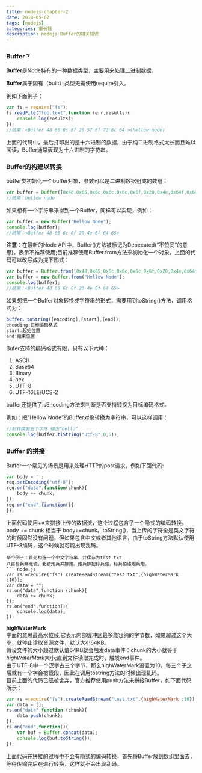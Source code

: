 ```yaml
---
title: nodejs-chapter-2
date: 2018-05-02
tags: [nodejs]
categories: 童长钱
description: nodejs Buffer的相关知识
---
```


### Buffer？  

**Buffer**是Node特有的一种数据类型，主要用来处理二进制数据。  

**Buffer**属于固有（built）类型无需使用require引入。  

例如下面例子：    
``` node.js
var fs = require("fs");
fs.readFile("foo.text",function (err,results){
    console.log(results);
});
//结果：<Buffer 48 65 6c 6f 20 57 6f 72 6c 64 >(hellow node)  
```    
上面的代码中，最后打印出的是十六进制的数据，由于纯二进制格式太长而且难以阅读，Buffer通常表现为十六进制的字符串。  

<!--more-->
### Buffer的构建以转换  

buffer类初始化一个buffer对象，参数可以是二进制数据组成的数组：    
``` node.js
var buffer = Buffer([0x48,0x65,0x6c,0x6c,0x6c,0x6f,0x20,0x4e,0x64f,0x64,0x65]);  
//结果：hellow node  
```  
如果想有一个字符串来得到一个Buffer，同样可以实现，例如：  
``` node.js
var buffer = new Buffer("Hellow Node");
console.log(buffer);
//结果：<Buffer 48 65 6c 6f 20 4e 6f 64 65>
```  
**注意**：在最新的Node API中，Buffer()方法被标记为Depecated(“不赞同”的意思)，表示不推荐使用;目前推荐使用Buffer.from方法来初始化一个对象，上面的代码可以改写成为提下形式：   
``` node.js
var buffer = Buffer.from([0x48,0x65,0x6c,0x6c,0x6c,0x6f,0x20,0x4e,0x64f,0x64,0x65]);//"Hellow Node"
var buffer = new Buffer.from("Hellow Node");
console.log(buffer);
//结果：<Buffer 48 65 6c 6f 20 4e 6f 64 65>
```   
如果想把一个Buffer对象转换成字符串的形式，需要用到toString()方法，调用格式为：  
``` node.js
buffer。toString([encoding],[start],[end]);
encoding:目标编码格式
start:起始位置
end:结束位置
```   
Bufer支持的编码格式有限，只有以下六种：
1. ASCⅡ
2. Base64
3. Binary
4. hex
5. UTF-8
6. UTF-16LE/UCS-2  

buffer还提供了isEncoding方法来判断是否支持转换为目标编码格式。   

例如：把“Hellow Node”的Buffer对象转换为字符串，可以这样调用：    
``` node.js
//制转换前五个字符 输出“hello”
console.log(buffer.tiString("utf-8",0,5));
```   
### Buffer 的拼接

Buffer一个常见的场景是用来处理HTTP的post请求，例如下面代码:  
``` node.js
var body = '';
req.setEncoding("utf-8");
req.on("data",function(chunk){
    body += chunk;
});
req.on("end",fiunction(){
});
```   
上面代码使用+=来拼接上传的数据流，这个过程包含了一个隐式的编码转换。  
body += chunk 相当于 body+=chunk。toString()，当上传的字符全是英文字符的时候固然没有问题，但如果包含中文或者其他语言，由于toString方法默认使用UTF-8编码，这个时候就可能出现乱码。
```   
举个例子：首先构造一个中文字符串，并保存为test.txt      
八百标兵奔北坡，北坡炮兵并排跑。炮兵排把标兵碰，标兵怕碰炮兵炮。  
``` node.js
var rs =require("fs").createReadStream("test.txt",{highWaterMark :10});
var data = "";
rs.on("data",function (chunk){
    data += chunk;
});
rs.on("end",function(){
    console.log(data);
});
```   
**highWaterMark**    
字面的意思最高水位线,它表示内部缓冲区最多能容纳的字节数，如果超过这个大小，就停止读取资源文件，默认大小64KB。  
假设文件的大小超过默认值64KB就会触发data事件：chunk的大小就等于*highWaterMark*大小;直到文件读取完成时，触发end事件。    
由于UTF-8中一个汉字占三个字节，那么highWaterMark设置为10，每三个子之后就有一个字会被截段，因此在调用tostring方法的时候出现乱码。  
目前上面的代码已经被舍弃，官方推荐使用push方法来拼接Buffer，如下面代码所示：  
``` node.js
var rs =require("fs").createReadStream("test.txt",{highWaterMark :10});
var data = [];
rs.on("data",function (chunk){
    data.push(chunk);
});
rs.on("end",function(){
    var buf = Buffer.concat(data);
    console.log(buf.toString());
});
```  
上面代码在拼接的过程中不会有隐式的编码转换，首先将Buffer放到数组里面去，等待传输完后在进行转换，这样就不会出现乱码。